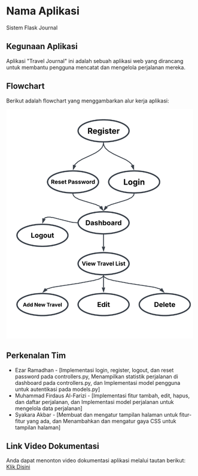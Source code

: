 # Nama Aplikasi
Sistem Flask Journal

## Kegunaan Aplikasi
Aplikasi "Travel Journal" ini adalah sebuah aplikasi web yang dirancang untuk membantu pengguna mencatat dan mengelola perjalanan mereka.

## Flowchart
Berikut adalah flowchart yang menggambarkan alur kerja aplikasi:

<img src="screenshoots/Flowchart.png" alt="Flowchart Aplikasi" width="500">

## Perkenalan Tim
- Ezar Ramadhan - [Implementasi login, register, logout, dan reset password pada controllers.py, Menampilkan statistik perjalanan di dashboard pada controllers.py, dan Implementasi model pengguna untuk autentikasi pada models.py]
- Muhammad Firdaus Al-Farizi - [Implementasi fitur tambah, edit, hapus, dan daftar perjalanan, dan Implementasi model perjalanan untuk mengelola data perjalanan]
- Syakara Akbar - [Membuat dan mengatur tampilan halaman untuk fitur-fitur yang ada, dan Menambahkan dan mengatur gaya CSS untuk tampilan halaman]

## Link Video Dokumentasi
Anda dapat menonton video dokumentasi aplikasi melalui tautan berikut: [Klik Disini](https://youtu.be/V1Maru6MDeE)
